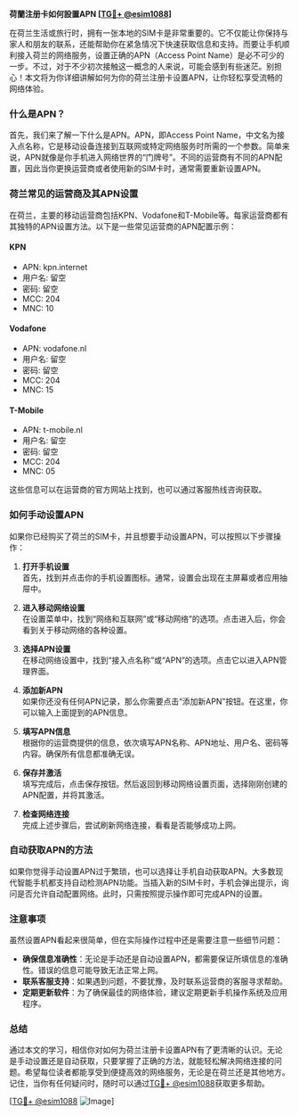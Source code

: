 **荷蘭注册卡如何設置APN [[TG💪+ @esim1088](https://t.me/s/esim1088)]**

在荷兰生活或旅行时，拥有一张本地的SIM卡是非常重要的。它不仅能让你保持与家人和朋友的联系，还能帮助你在紧急情况下快速获取信息和支持。而要让手机顺利接入荷兰的网络服务，设置正确的APN（Access Point Name）是必不可少的一步。不过，对于不少初次接触这一概念的人来说，可能会感到有些迷茫。别担心！本文将为你详细讲解如何为你的荷兰注册卡设置APN，让你轻松享受流畅的网络体验。

### 什么是APN？

首先，我们来了解一下什么是APN。APN，即Access Point Name，中文名为接入点名称，它是移动设备连接到互联网或特定网络服务时所需的一个参数。简单来说，APN就像是你手机进入网络世界的“门牌号”。不同的运营商有不同的APN配置，因此当你更换运营商或者使用新的SIM卡时，通常需要重新设置APN。

### 荷兰常见的运营商及其APN设置

在荷兰，主要的移动运营商包括KPN、Vodafone和T-Mobile等。每家运营商都有其独特的APN设置方法。以下是一些常见运营商的APN配置示例：

#### KPN
- APN: kpn.internet
- 用户名: 留空
- 密码: 留空
- MCC: 204
- MNC: 10

#### Vodafone
- APN: vodafone.nl
- 用户名: 留空
- 密码: 留空
- MCC: 204
- MNC: 15

#### T-Mobile
- APN: t-mobile.nl
- 用户名: 留空
- 密码: 留空
- MCC: 204
- MNC: 05

这些信息可以在运营商的官方网站上找到，也可以通过客服热线咨询获取。

### 如何手动设置APN

如果你已经购买了荷兰的SIM卡，并且想要手动设置APN，可以按照以下步骤操作：

1. **打开手机设置**  
   首先，找到并点击你的手机设置图标。通常，设置会出现在主屏幕或者应用抽屉中。

2. **进入移动网络设置**  
   在设置菜单中，找到“网络和互联网”或“移动网络”的选项。点击进入后，你会看到关于移动网络的各种设置。

3. **选择APN设置**  
   在移动网络设置中，找到“接入点名称”或“APN”的选项。点击它以进入APN管理界面。

4. **添加新APN**  
   如果你还没有任何APN记录，那么你需要点击“添加新APN”按钮。在这里，你可以输入上面提到的APN信息。

5. **填写APN信息**  
   根据你的运营商提供的信息，依次填写APN名称、APN地址、用户名、密码等内容。确保所有信息都准确无误。

6. **保存并激活**  
   填写完成后，点击保存按钮。然后返回到移动网络设置页面，选择刚刚创建的APN配置，并将其激活。

7. **检查网络连接**  
   完成上述步骤后，尝试刷新网络连接，看看是否能够成功上网。

### 自动获取APN的方法

如果你觉得手动设置APN过于繁琐，也可以选择让手机自动获取APN。大多数现代智能手机都支持自动检测APN功能。当插入新的SIM卡时，手机会弹出提示，询问是否允许自动配置网络。此时，只需按照提示操作即可完成APN的设置。

### 注意事项

虽然设置APN看起来很简单，但在实际操作过程中还是需要注意一些细节问题：

- **确保信息准确性**：无论是手动还是自动设置APN，都需要保证所填信息的准确性。错误的信息可能导致无法正常上网。
- **联系客服支持**：如果遇到问题，不要犹豫，及时联系运营商的客服寻求帮助。
- **定期更新软件**：为了确保最佳的网络体验，建议定期更新手机操作系统及应用程序。

### 总结

通过本文的学习，相信你对如何为荷兰注册卡设置APN有了更清晰的认识。无论是手动设置还是自动获取，只要掌握了正确的方法，就能轻松解决网络连接的问题。希望每位读者都能享受到便捷高效的网络服务，无论是在荷兰还是其他地方。记住，当你有任何疑问时，随时可以通过[TG💪+ @esim1088](https://t.me/s/esim1088)获取更多帮助。

[[TG💪+ @esim1088](https://t.me/s/esim1088) ![Image](https://i.postimg.cc/4NQfJmqS/Snipaste-2025-05-13-00-14-12.png)]
